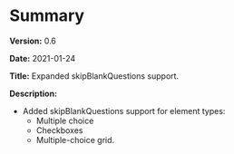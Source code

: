 # Summary

**Version:** 0.6

**Date:** 2021-01-24

**Title:** Expanded skipBlankQuestions support.

**Description:**

* Added skipBlankQuestions support for element types:
	* Multiple choice
	* Checkboxes
	* Multiple-choice grid.
